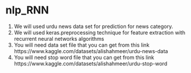 # nlp_RNN
<ol>
<li>We will used urdu news data set for prediction for news category. </li>
<li>We will used keras.preprocessing technique for feature extraction with recurrent neural networks algorithms</li>
<li>You will need data set file that you can get from this link https://www.kaggle.com/datasets/alishahmeer/urdu-news-data </li>
<li>You will need stop word file that you can get from this link https://www.kaggle.com/datasets/alishahmeer/urdu-stop-word </li>
</ol>
